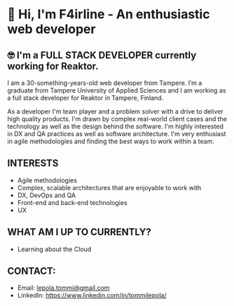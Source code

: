 # 👋 Hi, I'm F4irline - An enthusiastic web developer
## 🤓 I'm a **FULL STACK DEVELOPER** currently working for Reaktor.

I am a 30-something-years-old web developer from Tampere. I’m a graduate from Tampere University of Applied Sciences and I am working as a full stack developer for Reaktor in Tampere, Finland.

As a developer I'm team player and a problem solver with a drive to deliver high quality products. I'm drawn by complex real-world client cases and the technology as well as the design behind the software. I'm highly interested in DX and QA practices as well as software architecture. I'm very enthusiast in agile methodologies and finding the best ways to work within a team.

## INTERESTS
- Agile methodologies
- Complex, scalable architectures that are enjoyable to work with
- DX, DevOps and QA
- Front-end and back-end technologies
- UX

## WHAT AM I UP TO CURRENTLY?
- Learning about the Cloud

## CONTACT:
- Email: lepola.tommi@gmail.com
- LinkedIn: https://www.linkedin.com/in/tommilepola/
